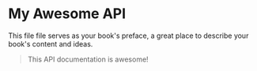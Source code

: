 # My Awesome API

This file file serves as your book's preface, a great place to describe your book's content and ideas.

> This API documentation is awesome!

